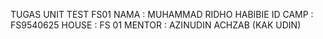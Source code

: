 TUGAS UNIT TEST FS01 
NAMA : MUHAMMAD RIDHO HABIBIE
ID CAMP : FS9540625
HOUSE : FS 01
MENTOR : AZINUDIN ACHZAB (KAK UDIN)
